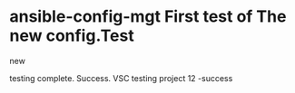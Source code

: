 # ansible-config-mgt First test of The new config.Test
new

testing complete. Success. VSC
testing project 12 -success